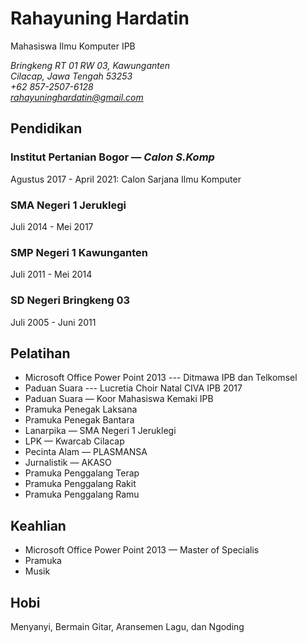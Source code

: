 # Rahayuning Hardatin

Mahasiswa Ilmu Komputer IPB

*Bringkeng RT 01 RW 03, Kawunganten*\
*Cilacap, Jawa Tengah 53253* \
*+62 857-2507-6128* \
*rahayuninghardatin@gmail.com*

## Pendidikan
### Institut Pertanian Bogor — *Calon S.Komp*

Agustus 2017 - April 2021: Calon Sarjana Ilmu Komputer
### SMA Negeri 1 Jeruklegi

Juli 2014 - Mei 2017
### SMP Negeri 1 Kawunganten

Juli 2011 - Mei 2014
### SD Negeri Bringkeng 03

Juli 2005 - Juni 2011

## Pelatihan

- Microsoft Office Power Point 2013 --- Ditmawa IPB dan Telkomsel
- Paduan Suara --- Lucretia Choir Natal CIVA IPB 2017
- Paduan Suara — Koor Mahasiswa Kemaki IPB
- Pramuka Penegak Laksana
- Pramuka Penegak Bantara
- Lanarpika — SMA Negeri 1 Jeruklegi
- LPK — Kwarcab Cilacap
- Pecinta Alam — PLASMANSA
- Jurnalistik — AKASO
- Pramuka Penggalang Terap
- Pramuka Penggalang Rakit
- Pramuka Penggalang Ramu


## Keahlian

- Microsoft Office Power Point 2013 — Master of Specialis
- Pramuka
- Musik


## Hobi

Menyanyi, Bermain Gitar, Aransemen Lagu, dan Ngoding
